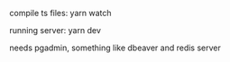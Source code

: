 compile ts files:
yarn watch

running server:
yarn dev

needs pgadmin, something like dbeaver and redis server
